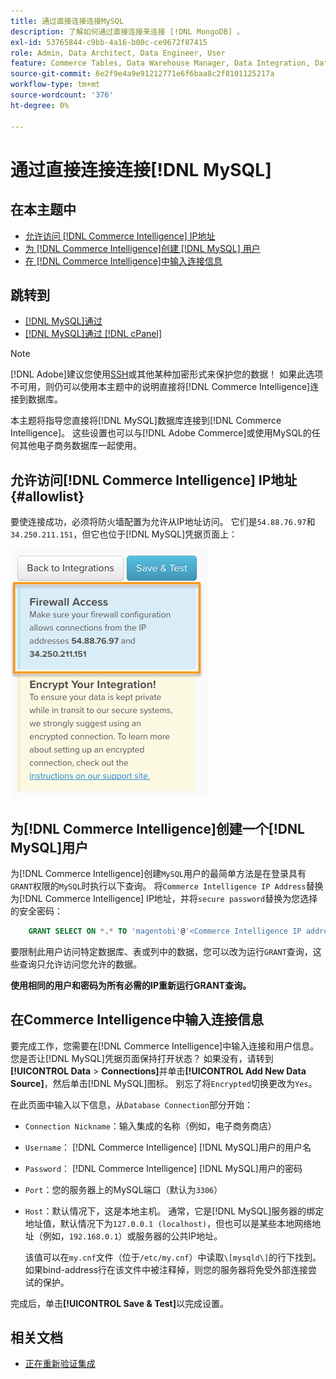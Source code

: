 ```yaml
---
title: 通过直接连接连接MySQL
description: 了解如何通过直接连接来连接 [!DNL MongoDB] 。
exl-id: 53765844-c9bb-4a16-b00c-ce9672f87415
role: Admin, Data Architect, Data Engineer, User
feature: Commerce Tables, Data Warehouse Manager, Data Integration, Data Import/Export
source-git-commit: 6e2f9e4a9e91212771e6f6baa8c2f8101125217a
workflow-type: tm+mt
source-wordcount: '376'
ht-degree: 0%

---
```


# 通过直接连接连接[!DNL MySQL]

## 在本主题中

* [允许访问 [!DNL Commerce Intelligence] IP地址](#allowlist)
* [为 [!DNL Commerce Intelligence]创建 [!DNL MySQL] 用户](#steptwo)
* [在 [!DNL Commerce Intelligence]中输入连接信息](#stepthree)

## 跳转到

* [[!DNL MySQL]通过 ](../integrations/mysql-via-ssh-tunnel.md)
* [[!DNL MySQL]通过 [!DNL cPanel]](../integrations/mysql-via-cpanel.md)

>[!NOTE]
>
>[!DNL Adobe]建议您使用[SSH](../integrations/mysql-via-ssh-tunnel.md)或其他某种加密形式来保护您的数据！ 如果此选项不可用，则仍可以使用本主题中的说明直接将[!DNL Commerce Intelligence]连接到数据库。

本主题将指导您直接将[!DNL MySQL]数据库连接到[!DNL Commerce Intelligence]。 这些设置也可以与[!DNL Adobe Commerce]或使用MySQL的任何其他电子商务数据库一起使用。

## 允许访问[!DNL Commerce Intelligence] IP地址 {#allowlist}

要使连接成功，必须将防火墙配置为允许从IP地址访问。 它们是`54.88.76.97`和`34.250.211.151`，但它也位于[!DNL MySQL]凭据页面上：

![MBI_Allow_Access_IPs.png](../../../assets/MBI_allow_access_IPs.png)

## 为[!DNL Commerce Intelligence]创建一个[!DNL MySQL]用户

为[!DNL Commerce Intelligence]创建`MySQL`用户的最简单方法是在登录具有`GRANT`权限的`MySQL`时执行以下查询。 将`Commerce Intelligence IP Address`替换为[!DNL Commerce Intelligence] IP地址，并将`secure password`替换为您选择的安全密码：

```sql
    GRANT SELECT ON *.* TO 'magentobi'@'<Commerce Intelligence IP address>' IDENTIFIED BY '<secure password>';
```

要限制此用户访问特定数据库、表或列中的数据，您可以改为运行`GRANT`查询，这些查询只允许访问您允许的数据。

**使用相同的用户和密码为所有必需的IP重新运行GRANT查询。**

## 在Commerce Intelligence中输入连接信息

要完成工作，您需要在[!DNL Commerce Intelligence]中输入连接和用户信息。 您是否让[!DNL MySQL]凭据页面保持打开状态？ 如果没有，请转到&#x200B;**[!UICONTROL Data** > **Connections]**&#x200B;并单击&#x200B;**[!UICONTROL Add New Data Source]**，然后单击[!DNL MySQL]图标。 别忘了将`Encrypted`切换更改为`Yes`。

在此页面中输入以下信息，从`Database Connection`部分开始：

* `Connection Nickname`：输入集成的名称（例如，电子商务商店）
* `Username`： [!DNL Commerce Intelligence] [!DNL MySQL]用户的用户名
* `Password`： [!DNL Commerce Intelligence] [!DNL MySQL]用户的密码
* `Port`：您的服务器上的MySQL端口（默认为`3306`）
* `Host`：默认情况下，这是本地主机。 通常，它是[!DNL MySQL]服务器的绑定地址值，默认情况下为`127.0.0.1 (localhost)`，但也可以是某些本地网络地址（例如，`192.168.0.1`）或服务器的公共IP地址。

  该值可以在`my.cnf`文件（位于`/etc/my.cnf`）中读取`\[mysqld\]`的行下找到。 如果bind-address行在该文件中被注释掉，则您的服务器将免受外部连接尝试的保护。

完成后，单击&#x200B;**[!UICONTROL Save & Test]**&#x200B;以完成设置。

## 相关文档

* [正在重新验证集成](https://experienceleague.adobe.com/docs/commerce-knowledge-base/kb/how-to/mbi-reauthenticating-integrations.html)
